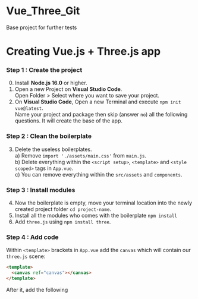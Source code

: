 # Vue_Three_Git
 Base project  for further tests

# Creating Vue.js + Three.js app

### Step 1 : Create the project
0. Install **Node.js 16.0** or higher.
1. Open a new Project on **Visual Studio Code**.  
Open Folder > Select where you want to save your project.
2. On **Visual Studio Code**, Open a new Terminal and execute `npm init vue@latest`.  
Name your project and package then skip (answer `no`) all the following questions. It will create the base of the app.
### Step 2 : Clean the boilerplate
3. Delete the useless boilerplates.  
a) Remove `import './assets/main.css'` from `main.js`.  
b) Delete everything within the `<script setup>`, `<template>` and `<style scoped>` tags in `App.vue`.  
c) You can remove everything within the `src/assets` and `components`.
### Step 3 : Install modules
4. Now the boilerplate is empty, move your terminal location into the newly created project folder `cd project-name`.  
5. Install all the modules who comes with the boilerplate `npm install`
6. Add `three.js` using `npm install three`.
### Step 4 : Add code
Within `<template>` brackets in `App.vue` add the `canvas` which will contain our `three.js` scene:
```html
<template>
  <canvas ref="canvas"></canvas>
</template>
```
After it, add the following <script> tag:
```html
<script>
import * as THREE from "three";

export default {
  mounted() {
    const canvas = this.$refs.canvas;
    const renderer = new THREE.WebGLRenderer({ canvas });
    renderer.setSize(window.innerWidth, window.innerHeight);

    const scene = new THREE.Scene();

    const camera = new THREE.PerspectiveCamera(
      75,
      window.innerWidth / window.innerHeight,
      0.1,
      1000
    );

    const geometry = new THREE.BoxGeometry(1, 1, 1);
    const material = new THREE.MeshBasicMaterial({ color: 0x00ff00 });
    const cube = new THREE.Mesh(geometry, material);
    scene.add(cube);

    camera.position.z = 5;

    function animate() {
      requestAnimationFrame(animate);
      cube.rotation.x += 0.01;
      cube.rotation.y += 0.01;
      renderer.render(scene, camera);
    }

    animate();

    function onWindowResize() {
      camera.aspect = window.innerWidth / window.innerHeight;
      camera.updateProjectionMatrix();
      renderer.setSize(window.innerWidth, window.innerHeight);
    }

    window.addEventListener("resize", onWindowResize);
  },
};
</script>
```
Remove the "scoped" from <style> tag and add the following code withing it.
```html
body {
  margin: 0;
  overflow: hidden;
}
canvas {
  display: block;
  width: 100vw;
  height: 100vh;
}
```
After it you can run the app using the command line `npm run dev` and you should have a cube rotating in the middle of your browser.
The project base **is complete !**
